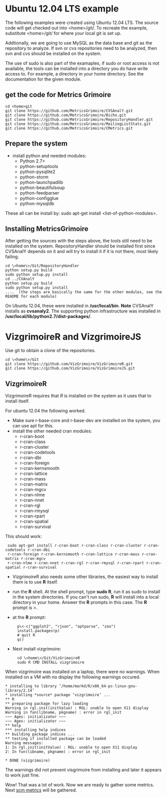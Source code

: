 # Ubuntu 12.04 LTS example

The following examples were created using Ubuntu 12.04 LTS.  The
source code will get checked out into \<home\>/git/. To recreate the
example, substitute \<home\>/git/ for where your local git is set up.

Addtionally, we are going to use MySQL as the data base and git as the
repository to analyze.  If svn or cvs repositories need to be
analyzed, then svn and cvs should be installed on the system.

The use of sudo is also part of the examaples, if sudo or root access is not available, the tools can be installed into a directory you do have write access to.  For example, a directory in your home directory.  See the documentation for the given module.

## get the code for Metrics Grimoire
    cd <home>git
    git clone https://github.com/MetricsGrimoire/CVSAnalY.git
    git clone https://github.com/MetricsGrimoire/Bicho.git
    git clone https://github.com/MetricsGrimoire/RepositoryHandler.git
    git clone https://github.com/MetricsGrimoire/MailingListStats.git
    git clone https://github.com/MetricsGrimoire/CMetrics.git

## Prepare the system

* install python and needed modules:
  * Python 2.7>
  * python-setuptools 
  * python-pysqlite2
  * python-storm
  * python-launchpadlib
  * python-beautifulsoup
  * python-feedparser
  * python-configglue
  * python-mysqldb

These all can be install by: sudo apt-get install \<list-of-python-modules\>.

## Installing MetricsGrimoire

After getting the sources with the steps above, the tools still need to be installed on the system. RepositoryHandler should be installed first since CVSAnalY depends on it and will try to install it if it is not there, most likely failing. 

    cd \<home\>/Git/RepositoryHandler
    python setup.py build
    sudo python setup.py install
    cd ../CVAnalY
    python setup.py build
    sudo python setup.py install
    ....  (the steps are basically the same for the other modules, see the README for each module)  

On Ubuntu 12.04, these were installed in **/usr/local/bin**.  **Note** CVSAnalY installs as **cvsanaly2**.
The supporting python infrastructure was installed in **/usr/local/lib/python2.7/dist-packages/**.

# VizgrimoireR and  VizgrimoireJS

Use git to obtain a clone of the repositories.

    cd \<home\>/Git
    git clone https://github.com/VizGrimoire/VizGrimoireR.git
    git clone https://github.com/VizGrimoire/VizGrimoireJS.git

## VizgrimoireR
VizgrimoireR requires that *R* is installed on the system as it uses that to install itself.

For ubuntu 12.04 the following worked.
* Make sure r-base-core and r-base-dev are installed on the system, you can use apt for this.
* install the other needed cran modules:
  * r-cran-boot
  * r-cran-class
  * r-cran-cluster
  * r-cran-codetools
  * r-cran-dbi
  * r-cran-foreign
  * r-cran-kernsmooth
  * r-cran-lattice
  * r-cran-mass
  * r-cran-matrix
  * r-cran-mgcv
  * r-cran-nlme
  * r-cran-nnet
  * r-cran-rgl
  * r-cran-rmysql
  * r-cran-rpart
  * r-cran-spatial
  * r-cran-survival

This should work:

     sudo apt-get install r-cran-boot r-cran-class r-cran-cluster r-cran-codetools r-cran-dbi 
     r-cran-foreign r-cran-kernsmooth r-cran-lattice r-cran-mass r-cran-matrix r-cran-mgcv 
     r-cran-nlme r-cran-nnet r-cran-rgl r-cran-rmysql r-cran-rpart r-cran-spatial r-cran-survival 

* VizgrimoireR also needs some other libraries, the easiest way to install them is to use **R** itself.
* run the **R** shell. At the shell prompt, type **sudo R**, run it as sudo to install in the system directories.  If you can't run sudo, **R** will install into a local directory in your home.  Answer the **R** prompts in this case.  The **R** prompt is \>.
* at the **R** prompt:

        p\<-c("ggplot2", "rjson", "optparse", "zoo")
        install.packages(p)
        # quit R 
        q()
 
* Next install vizgrimoire:
 
        cd \<home\>/Git/VizGrimoireR
        sudo R CMD INSTALL vizgrimoire

When vizgrimoire was installed on a laptop, there were no warnings.  When installed on a VM with no display the following warnings occured.

    * installing to library ‘/home/markd/R/x86_64-pc-linux-gnu-library/2.14’
    * installing *source* package ‘vizgrimoire’ ...
    ** R
    ** preparing package for lazy loading
    Warning in rgl.init(initValue) : RGL: unable to open X11 display
    Warning in fun(libname, pkgname) : error in rgl_init
    ~~~ Ages: initializator ~~~ 
    ~~~ Ages: initializator ~~~ 
    ** help
    *** installing help indices
    ** building package indices ...
    ** testing if installed package can be loaded
    Warning messages:
    1: In rgl.init(initValue) : RGL: unable to open X11 display
    2: In fun(libname, pkgname) : error in rgl_init

    * DONE (vizgrimoire)

The warnings did not prevent visgrimoire from installing and later it appears to work just fine.

Wow! That was a lot of work.  Now we are ready to gather some metrics.  Next [scm metrics](scm-metrics) will be gathered. 

